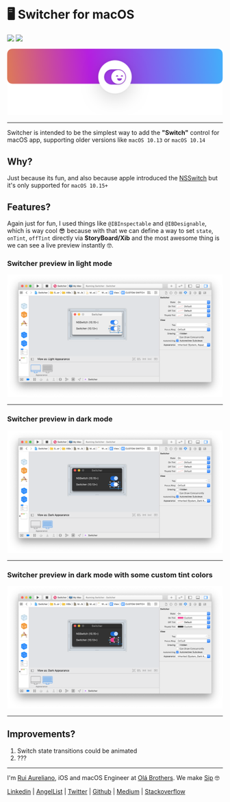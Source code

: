 # 🖥 Switcher for macOS 

[![](https://img.shields.io/badge/license-MIT-f7bd09.svg)](./LICENSE.md) [![](https://img.shields.io/badge/swift-5.3-f7bd09.svg)](https://swift.org/blog/swift-5-3-released/) 

![](images/header.png)

---

Switcher is intended to be the simplest way to add the **"Switch"** control for macOS app, supporting older versions like `macOS 10.13` or `macOS 10.14`

## Why?

Just because its fun, and also because apple introduced the [NSSwitch](https://developer.apple.com/documentation/appkit/nsswitch) but it's only supported for `macOS 10.15+`

## Features?

Again just for fun, I used things like `@IBInspectable` and `@IBDesignable`, which is way cool 😎 because with that we can define a way to set `state`, `onTint`, `offTint` directly via **StoryBoard/Xib** and the most awesome thing is we can see a live preview instantly 🤓.

###  Switcher preview in light mode

![](images/1.png)

---

###  Switcher preview in dark mode

![](images/2.png)

---

###  Switcher preview in dark mode with some custom tint colors

![](images/3.png)

---

## Improvements?

1. Switch state transitions could be animated
1. ???

---

I'm [Rui Aureliano](http://ruiaureliano.com), iOS and macOS Engineer at [Olá Brothers](https://theolabrothers.com). We make [Sip](https://sipapp.io) 🤓

[Linkedin](https://www.linkedin.com/in/ruiaureliano) | [AngelList](https://angel.co/ruiaureliano) | [Twitter](https://twitter.com/ruiaureliano) | [Github](https://github.com/ruiaureliano) | [Medium](https://medium.com/@ruiaureliano) | [Stackoverflow](https://stackoverflow.com/users/881095/ruiaureliano)

